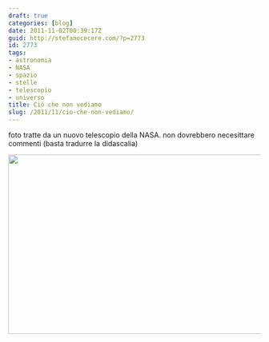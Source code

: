 ```yaml
---
draft: true
categories: [blog]
date: 2011-11-02T00:39:17Z
guid: http://stefanocecere.com/?p=2773
id: 2773
tags:
- astronomia
- NASA
- spazio
- stelle
- telescopio
- universo
title: Ciò che non vediamo
slug: /2011/11/cio-che-non-vediamo/
---
```


foto tratte da un nuovo telescopio della NASA. non dovrebbero necesittare commenti (basta tradurre la didascalia)

<img class="alignright size-full wp-image-2774" title="universe-infrared" src="http://stefanocecere.com/wp-content/uploads/sites/3/2011/11/universe-infrared.jpg" alt="" width="624" height="359" srcset="http://stefanocecere.com/wp-content/uploads/sites/3/2011/11/universe-infrared.jpg 624w, http://stefanocecere.com/wp-content/uploads/sites/3/2011/11/universe-infrared-300x173.jpg 300w" sizes="(max-width: 624px) 100vw, 624px" />